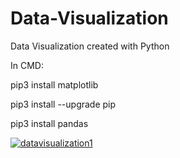 # Data-Visualization
Data Visualization created with Python

In CMD:

pip3 install matplotlib


pip3 install --upgrade pip


pip3 install pandas



<a href="https://ibb.co/mpJ9pc"><img src="https://preview.ibb.co/dE3LvH/datavisualization1.png" alt="datavisualization1" border="0"></a><br /><br />
